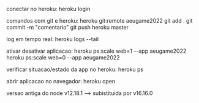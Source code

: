 conectar no heroku:
heroku login

comandos com git e heroku:
heroku git:remote aeugame2022
git add .
git commit -m "comentario"
git push heroku master

log em tempo real:
heroku logs --tail

ativar desativar aplicacao:
heroku ps:scale web=1 --app aeugame2022
heroku ps:scale web=0 --app aeugame2022

verificar situacao/estado da app no heroku:
heroku ps

abrir aplicacao no navegador:
heroku open

versao antiga do node v12.18.1 --> subistituida por v16.16.0
